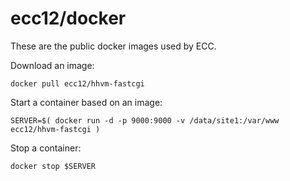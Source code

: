 ecc12/docker
============

These are the public docker images used by ECC.

Download an image:

    docker pull ecc12/hhvm-fastcgi

Start a container based on an image:

    SERVER=$( docker run -d -p 9000:9000 -v /data/site1:/var/www ecc12/hhvm-fastcgi )

Stop a container:

    docker stop $SERVER

